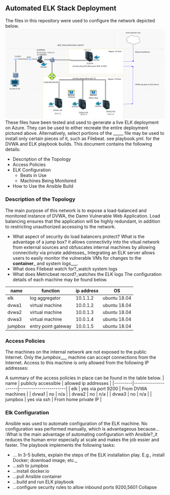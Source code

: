 

 ## Automated ELK Stack Deployment
The files in this repository were used to configure the network depicted below.
![TODO Update the path with the name of your diagram](topology.png)
These files have been tested and used to generate a live ELK deployment on Azure. They can be used to either recreate the entire deployment pictured above. Alternatively, select portions of the _____ file may be used to install only certain pieces of it, such as Filebeat.
  see playbook.yml. for the DVWA and ELK playbook builds. 
This document contains the following details:
- Description of the Topology
- Access Policies
- ELK Configuration
  - Beats in Use
  - Machines Being Monitored
- How to Use the Ansible Build
### Description of the Topology
The main purpose of this network is to expose a load-balanced and monitored instance of DVWA, the Damn Vulnerable Web Application.
Load balancing ensures that the application will be highly redundant, in addition to restricting  unauthorized accessing to the network.
- What aspect of security do load balancers protect? What is the advantage of a jump box? it allows connectivity into the vitual network from external sources and obfuscates internal machines by allowing connectivity via private addresses_
Integrating an ELK server allows users to easily monitor the vulnerable VMs for changes to the __container___ and system _logs____.
- What does Filebeat watch for?_watch system logs
- What does Metricbeat record?_watches the ELK logs
The configuration details of each machine may be found below.

| name    | function            | ip address | OS           |
|---------|---------------------|------------|--------------|
| elk     | log aggregator      | 10.1.1.2   | ubuntu 18.04 |
| dvwa1   | virtual machine     | 10.0.1.2   | ubuntu 18.04 |
| dvwa2   | virtual machine     | 10.0.1.3   | ubuntu 18.04 |
| dvwa3   | virtual machine     | 10.0.1.4   | ubuntu 18.04 |
| jumpbox | entry point gateway | 10.0.1.5   | ubuntu 18.04 |

### Access Policies
The machines on the internal network are not exposed to the public Internet. 
Only the _jumpbox____ machine can accept connections from the Internet. Access to this machine is only allowed from the following IP addresses:

A summary of the access policies in place can be found in the table below.
| name    | publicly accessible | allowed ip addresses  |
|---------|---------------------|-----------------------|
| elk     | yes via port 9200   | From DVWA machines    |
| dvwa1   | no                  | n/a                   |
| dvwa2   | no                  | n/a                   |
| dvwa3   | no                  | n/a                   |
| jumpbox | yes via ssh         | From home private IP  |

### Elk Configuration
Ansible was used to automate configuration of the ELK machine. No configuration was performed manually, which is advantageous because...
:What is the main advantage of automating configuration with Ansible?_it reduces the human error especially at scale and makes the job essier and faster. 
The playbook implements the following tasks:
- ... In 3-5 bullets, explain the steps of the ELK installation play. E.g., install Docker; download image; etc._
- ...ssh to jumpbox
- ...install docker.io
- ...pull Ansible container 
- ...build and run ELK playbook
- ...configure security rules to allow inbound ports 9200,5601
Collapse




